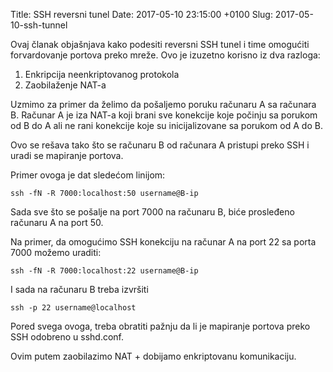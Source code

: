 Title: SSH reversni tunel
Date: 2017-05-10 23:15:00 +0100
Slug: 2017-05-10-ssh-tunnel


Ovaj članak objašnjava kako podesiti reversni SSH tunel i time omogućiti forvardovanje portova preko mreže. Ovo je 
izuzetno korisno iz dva razloga:

1. Enkripcija neenkriptovanog protokola
2. Zaobilaženje NAT-a 

Uzmimo za primer da želimo da pošaljemo poruku računaru A sa računara B. Računar A je iza NAT-a koji brani sve konekcije koje počinju sa porukom od B do A ali ne rani konekcije koje su inicijalizovane sa porukom od A do B. 

Ovo se rešava tako što se računaru B od računara A pristupi preko SSH i uradi se mapiranje portova. 

Primer ovoga je dat sledećom linijom:

	ssh -fN -R 7000:localhost:50 username@B-ip

Sada sve što se pošalje na port 7000 na računaru B, biće prosleđeno računaru A na port 50.

Na primer, da omogućimo SSH konekciju na računar A na port 22 sa porta 7000 možemo uraditi:

	ssh -fN -R 7000:localhost:22 username@B-ip

I sada na računaru B treba izvršiti

	ssh -p 22 username@localhost

Pored svega ovoga, treba obratiti pažnju da li je mapiranje portova preko SSH odobreno u sshd.conf. 

Ovim putem zaobilazimo NAT + dobijamo enkriptovanu komunikaciju.
